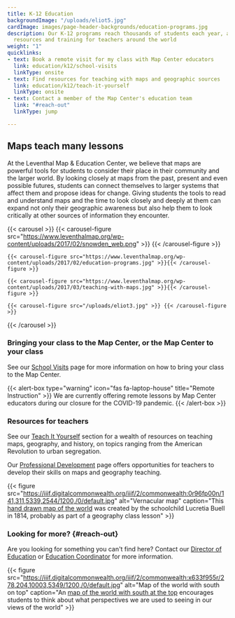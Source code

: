 ```yaml
---
title: K-12 Education
backgroundImage: "/uploads/eliot5.jpg"
cardImage: images/page-header-backgrounds/education-programs.jpg
description: Our K-12 programs reach thousands of students each year, and we offer
  resources and training for teachers around the world
weight: "1"
quicklinks:
- text: Book a remote visit for my class with Map Center educators
  link: education/k12/school-visits
  linkType: onsite
- text: Find resources for teaching with maps and geographic sources
  link: education/k12/teach-it-yourself
  linkType: onsite
- text: Contact a member of the Map Center's education team
  link: "#reach-out"
  linkType: jump

---
```

## Maps teach many lessons

At the Leventhal Map & Education Center, we believe that maps are powerful tools for students to consider their place in their community and the larger world. By looking closely at maps from the past, present and even possible futures, students can connect themselves to larger systems that affect them and propose ideas for change. Giving students the tools to read and understand maps and the time to look closely and deeply at them can expand not only their geographic awareness but also help them to look critically at other sources of information they encounter.

{{< carousel >}}
{{< carousel-figure src="https://www.leventhalmap.org/wp-content/uploads/2017/02/snowden_web.png" >}}
{{< /carousel-figure >}}

    {{< carousel-figure src="https://www.leventhalmap.org/wp-content/uploads/2017/02/education-programs.jpg" >}}{{< /carousel-figure >}}
    
    {{< carousel-figure src="https://www.leventhalmap.org/wp-content/uploads/2017/03/teaching-with-maps.jpg" >}}{{< /carousel-figure >}}
    
    {{< carousel-figure src="/uploads/eliot3.jpg" >}} {{< /carousel-figure >}}

  {{< /carousel >}}

### Bringing your class to the Map Center, or the Map Center to your class

See our [School Visits](/education/k12/school-visits) page for more information on how to bring your class to the Map Center.

{{< alert-box type="warning" icon="fas fa-laptop-house" title="Remote Instruction" >}}
We are currently offering remote lessons by Map Center educators during our closure for the COVID-19 pandemic.
{{< /alert-box >}}

### Resources for teachers

See our [Teach It Yourself](/education/k12/teach-it-yourself) section for a wealth of resources on teaching maps, geography, and history, on topics ranging from the American Revolution to urban segregation.

Our [Professional Development](/education/k12/professional-development) page offers opportunities for teachers to develop their skills on maps and geography teaching.

{{< figure src="https://iiif.digitalcommonwealth.org/iiif/2/commonwealth:0r96fp00n/141,311,5339,2544/1200,/0/default.jpg" alt="Vernacular map" caption="This [hand drawn map of the world](https://collections.leventhalmap.org/search/commonwealth:0r96fn993) was created by the schoolchild Lucretia Buell in 1814, probably as part of a geography class lesson" >}}

### Looking for more? {#reach-out}

Are you looking for something you can't find here? Contact our [Director of Education](/about/people/michelle-leblanc) or [Education Coordinator](/about/people/lynn-brown) for more information.

{{< figure src="https://iiif.digitalcommonwealth.org/iiif/2/commonwealth:x633f955r/278,204,10003,5349/1200,/0/default.jpg" alt="Map of the world with south on top" caption="An [map of the world with south at the top](https://collections.leventhalmap.org/search/commonwealth:x633f954g) encourages students to think about what perspectives we are used to seeing in our views of the world" >}}